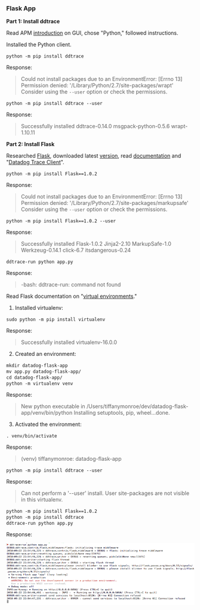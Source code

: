 ### Flask App

<b>Part 1: Install ddtrace</b>

Read APM [introduction](https://app.datadoghq.com/apm/intro) on GUI, chose "Python," followed instructions.

Installed the Python client.

```
python -m pip install ddtrace
```

Response:
>Could not install packages due to an EnvironmentError: [Errno 13] Permission denied: '/Library/Python/2.7/site-packages/wrapt'
Consider using the `--user` option or check the permissions.

```
python -m pip install ddtrace --user
```

Response:
>Successfully installed ddtrace-0.14.0 msgpack-python-0.5.6 wrapt-1.10.11

<b>Part 2: Install Flask</b>

Researched [Flask](http://flask.pocoo.org/), downloaded latest [version](https://pypi.org/project/Flask/1.0.2/), read [documentation](http://flask.pocoo.org/docs/1.0/) and "[Datadog Trace Client](http://pypi.datadoghq.com/trace/docs/#module-ddtrace.contrib.flask)".

```
python -m pip install Flask==1.0.2
```

Response:
>Could not install packages due to an EnvironmentError: [Errno 13] Permission denied: '/Library/Python/2.7/site-packages/markupsafe'
Consider using the `--user` option or check the permissions.

```
python -m pip install Flask==1.0.2 --user
```

Response:
>Successfully installed Flask-1.0.2 Jinja2-2.10 MarkupSafe-1.0 Werkzeug-0.14.1 click-6.7 itsdangerous-0.24

```
ddtrace-run python app.py
```

Response:
>-bash: ddtrace-run: command not found


Read Flask documentation on "[virtual environments](http://flask.pocoo.org/docs/1.0/installation/#virtual-environments)."

1. Installed virtualenv:

```
sudo python -m pip install virtualenv
```

Response:
>Successfully installed virtualenv-16.0.0

2. Created an environment:

```
mkdir datadog-flask-app
mv app.py datadog-flask-app/
cd datadog-flask-app/
python -m virtualenv venv
```

Response:
>New python executable in /Users/tiffanymonroe/dev/datadog-flask-app/venv/bin/python
Installing setuptools, pip, wheel...done.

3. Activated the environment:

```
. venv/bin/activate
```

Response:
>(venv) tiffanymonroe: datadog-flask-app

```
python -m pip install ddtrace --user
```

Response:
>Can not perform a '--user' install. User site-packages are not visible in this virtualenv.

```
python -m pip install Flask==1.0.2
python -m pip install ddtrace
ddtrace-run python app.py
```

Response:

<img src="img/4/error.png"/>
